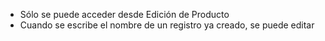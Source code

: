 - Sólo se puede acceder desde Edición de Producto
- Cuando se escribe el nombre de un registro ya creado, se puede editar
